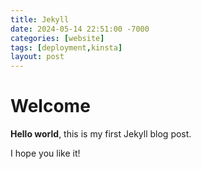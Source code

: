 ```yaml
---
title: Jekyll
date: 2024-05-14 22:51:00 -7000
categories: [website]
tags: [deployment,kinsta]
layout: post
---
```


# Welcome 

**Hello world**, this is my first Jekyll blog post.

I hope you like it!
